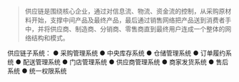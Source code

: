 > 供应链是围绕核心企业，通过对信息流、物流、资金流的控制，从采购原材料开始，支撑中间产品及最终产品，最后通过销售网络把产品送到消费者手中，并将供应商、制造商、分销商、零售商直到最终用户连成一个整体的网络结构和模式。

供应链子系统：
● 采购管理系统
● 中央库存系统
● 仓储管理系统
● 订单履约系统
● 配送管理系统
● 门店管理系统
● 供应商管理系统
● 商家发货系统
● 售后系统
● 统一权限系统